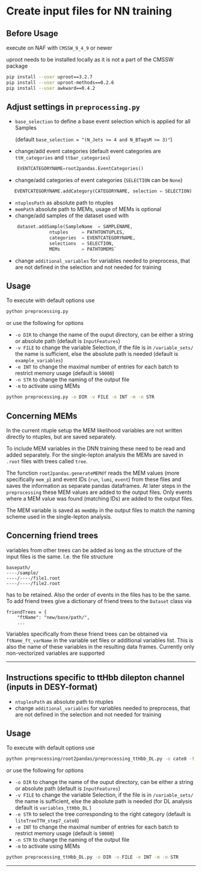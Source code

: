 # Create input files for NN training

## Before Usage
execute on NAF with `CMSSW_9_4_9` or newer

uproot needs to be installed locally as it is not a part of the CMSSW package
```bash
pip install --user uproot==3.2.7
pip install --user uproot-methods==0.2.6
pip install --user awkward==0.4.2
```

## Adjust settings in `preprocessing.py`
- `base_selection` to define a base event selection which is applied for all Samples 
   
   (default `base_selection = "(N_Jets >= 4 and N_BTagsM >= 3)"`)
- change/add event categories (default event categories are `ttH_categories` and `ttbar_categories`)
```python
	EVENTCATEGORYNAME=root2pandas.EventCategories()
```
- change/add categories of event categories (`SELECTION` can be `None`)
```python
   EVENTCATEGORYNAME.addCategory(CATEGORYNAME, selection = SELECTION)
 ``` 
- `ntuplesPath` as absolute path to ntuples
- `memPath` absolute path to MEMs, usage of MEMs is optional
- change/add samples of the dataset used with 
```python
	dataset.addSample(SampleName  = SAMPLENAME,
    			ntuples     = PATHTONTUPLES,
    			categories  = EVENTCATEGORYNAME,
    			selections  = SELECTION,
    			MEMs        = PATHTOMEMS`
```
- change `additional_variables` for variables needed to preprocess, that are not defined in the selection and not needed for training


## Usage
To execute with default options use
```bash
python preprocessing.py
```
or use the following for options
- `-o DIR` to change the name of the ouput directory, can be either a string or absolute path (default is `InputFeatures`)
- `-v FILE` to change the variable Selection, if the file is in `/variable_sets/` the name is sufficient, else the absolute path is needed (default is `example_variables`)
- `-e INT` to change the maximal number of entries for each batch to restrict memory usage (default is `50000`)
- `-n STR` to change the naming of the output file
- `-m` to activate using MEMs

```bash
python preprocessing.py -o DIR -v FILE -e INT -m -n STR
```

## Concerning MEMs
In the current ntuple setup the MEM likelihood variables are not written directly to ntuples, but are saved separately.

To include MEM variables in the DNN training these need to be read and added separately. For the single-lepton analysis the MEMs are saved in `.root` files with trees called `tree`.

The function `root2pandas.generateMEMdf` reads the MEM values (more specifically `mem_p`) and event IDs (`run`, `lumi`, `event`) from these files and saves the information as separate pandas dataframes.
At later steps in the `preprocessing` these MEM values are added to the output files. Only events where a MEM value was found (matching IDs) are added to the output files.

The MEM variable is saved as `memDBp` in the output files to match the naming scheme used in the single-lepton analysis.

## Concerning friend trees
variables from other trees can be added as long as the structure of the input files is the same. I.e. the file structure
```
basepath/
----/sample/
----/----/file1.root
----/----/file2.root
```
has to be retained. Also the order of events in the files has to be the same.
To add friend trees give a dictionary of friend trees to the `Dataset` class via
```
friendTrees = {
    "ftName": "new/base/path/",
    ...
```
Variables specifically from these friend trees can be obtained via `ftName_ft_varName` in the variable set files or additional variables list.
This is also the name of these variables in the resulting data frames.
Currently only non-vectorized variables are supported

------------------------------------------------------------------------------------------

## Instructions specific to ttHbb dilepton channel (inputs in DESY-format)

- `ntuplesPath` as absolute path to ntuples
- change `additional_variables` for variables needed to preprocess, that are not defined in the selection and not needed for training

## Usage
To execute with default options use
```bash
python preprocessing/root2pandas/preprocessing_ttHbb_DL.py -o cate8 -t liteTreeTTH_step7_cate8
```
or use the following for options
- `-o DIR` to change the name of the ouput directory, can be either a string or absolute path (default is `InputFeatures`)
- `-v FILE` to change the variable Selection, if the file is in `/variable_sets/` the name is sufficient, else the absolute path is needed (for DL analysis default is `variables_ttHbb_DL` )
- `-e STR` to select the tree corresponding to the right category  (default is `liteTreeTTH_step7_cate8`)
- `-e INT` to change the maximal number of entries for each batch to restrict memory usage (default is `50000`)
- `-n STR` to change the naming of the output file
- `-m` to activate using MEMs

```bash
python preprocessing_ttHbb_DL.py -o DIR -v FILE -e INT -m -n STR
```

------------------------------------------------------------------------------------------
